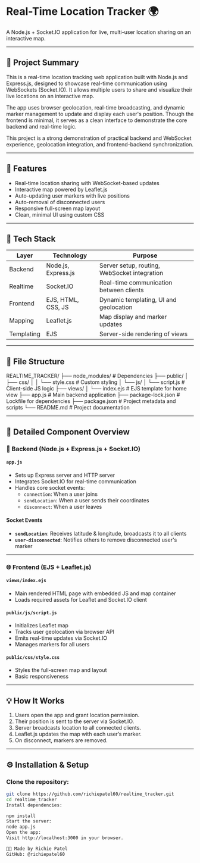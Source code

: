 # Real-Time Location Tracker 🌍  
A Node.js + Socket.IO application for live, multi-user location sharing on an interactive map.

---

## 📌 Project Summary  
This is a real-time location tracking web application built with Node.js and Express.js, designed to showcase real-time communication using WebSockets (Socket.IO). It allows multiple users to share and visualize their live locations on an interactive map.

The app uses browser geolocation, real-time broadcasting, and dynamic marker management to update and display each user's position. Though the frontend is minimal, it serves as a clean interface to demonstrate the core backend and real-time logic.

This project is a strong demonstration of practical backend and WebSocket experience, geolocation integration, and frontend-backend synchronization.

---

## 🚀 Features  
- Real-time location sharing with WebSocket-based updates  
- Interactive map powered by Leaflet.js  
- Auto-updating user markers with live positions  
- Auto-removal of disconnected users  
- Responsive full-screen map layout  
- Clean, minimal UI using custom CSS  

---

## 🧠 Tech Stack  

| Layer      | Technology           | Purpose                                   |
|------------|----------------------|-------------------------------------------|
| Backend    | Node.js, Express.js  | Server setup, routing, WebSocket integration |
| Realtime   | Socket.IO            | Real-time communication between clients   |
| Frontend   | EJS, HTML, CSS, JS   | Dynamic templating, UI and geolocation    |
| Mapping    | Leaflet.js           | Map display and marker updates            |
| Templating | EJS                  | Server-side rendering of views            |

---

## 📁 File Structure  
REALTIME_TRACKER/
├── node_modules/ # Dependencies
├── public/
│ ├── css/
│ │ └── style.css # Custom styling
│ └── js/
│ └── script.js # Client-side JS logic
├── views/
│ └── index.ejs # EJS template for home view
├── app.js # Main backend application
├── package-lock.json # Lockfile for dependencies
├── package.json # Project metadata and scripts
└── README.md # Project documentation


---

## 🧩 Detailed Component Overview  

### 🔧 Backend (Node.js + Express.js + Socket.IO)  

#### `app.js`  
- Sets up Express server and HTTP server  
- Integrates Socket.IO for real-time communication  
- Handles core socket events:
  - `connection`: When a user joins  
  - `sendLocation`: When a user sends their coordinates  
  - `disconnect`: When a user leaves  

#### Socket Events  
- **`sendLocation`**: Receives latitude & longitude, broadcasts it to all clients  
- **`user-disconnected`**: Notifies others to remove disconnected user's marker  

---

### 🌐 Frontend (EJS + Leaflet.js)  

#### `views/index.ejs`  
- Main rendered HTML page with embedded JS and map container  
- Loads required assets for Leaflet and Socket.IO client  

#### `public/js/script.js`  
- Initializes Leaflet map  
- Tracks user geolocation via browser API  
- Emits real-time updates via Socket.IO  
- Manages markers for all users  

#### `public/css/style.css`  
- Styles the full-screen map and layout  
- Basic responsiveness  

---

## 💡 How It Works  
1. Users open the app and grant location permission.  
2. Their position is sent to the server via Socket.IO.  
3. Server broadcasts location to all connected clients.  
4. Leaflet.js updates the map with each user’s marker.  
5. On disconnect, markers are removed.  

---

## ⚙️ Installation & Setup  

### Clone the repository:
```bash
git clone https://github.com/richiepatel60/realtime_tracker.git
cd realtime_tracker
Install dependencies:

npm install
Start the server:
node app.js
Open the app:
Visit http://localhost:3000 in your browser.

👨‍💻 Made by Richie Patel
GitHub: @richiepatel60